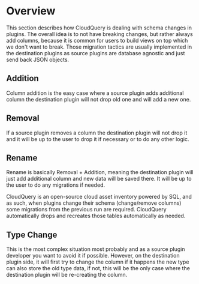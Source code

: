 # Overview

This section describes how CloudQuery is dealing with schema changes in plugins.
The overall idea is to not have breaking changes, but rather always add columns, because it is common for users to build views on top which we don't want to break. Those migration tactics are usually implemented in the destination plugins as source plugins are database agnostic and just send back JSON objects.

## Addition

Column addition is the easy case where a source plugin adds additional column the destination plugin will not drop old one and will add a new one.

## Removal

If a source plugin removes a column the destination plugin will not drop it and it will be up to the user to drop it if necessary or to do any other logic.

## Rename

Rename is basically Removal + Addition, meaning the destination plugin will just add additional column and new data will be saved there. It will be up to the user to do any migrations if needed.

CloudQuery is an open-source cloud asset inventory powered by SQL, and as such, when plugins change their schema (change/remove columns) some migrations from the previous run are required. CloudQuery automatically drops and recreates those tables automatically as needed.

## Type Change

This is the most complex situation most probably and as a source plugin developer you want to avoid it if possible. However, on the destination plugin side, it will first try to change the column if it happens the new type can also store the old type data, if not, this will be the only case where the destination plugin will be re-creating the column.
